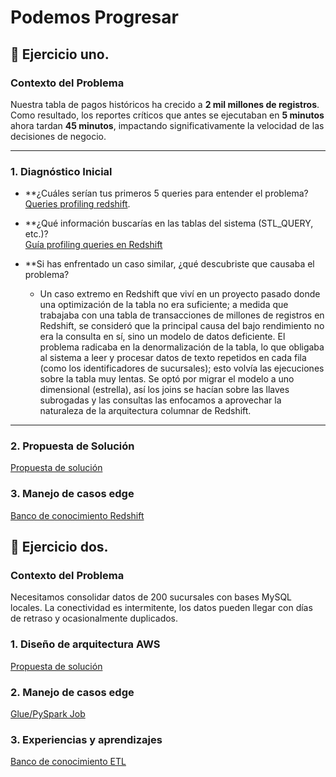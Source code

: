 # Podemos Progresar

## 🚀 Ejercicio uno.

### Contexto del Problema
Nuestra tabla de pagos históricos ha crecido a **2 mil millones de registros**. Como resultado, los reportes críticos que antes se ejecutaban en **5 minutos** ahora tardan **45 minutos**, impactando significativamente la velocidad de las decisiones de negocio.

---

### 1. Diagnóstico Inicial

* **¿Cuáles serían tus primeros 5 queries para entender el problema?  
  [Queries profiling redshift](deliverables/pagos_historicos_query_profiling.sql).

* **¿Qué información buscarías en las tablas del sistema (STL_QUERY, etc.)?  
  [Guía profiling queries en Redshift](documentacion/guiaConsultasProfilingRedshift.md)
  
* **Si has enfrentado un caso similar, ¿qué descubriste que causaba el problema?  
  - Un caso extremo en Redshift que viví en un proyecto pasado donde una optimización de la tabla no era suficiente; a medida que trabajaba con una tabla de transacciones de millones de registros en Redshift, se consideró que la principal causa del bajo rendimiento no era la consulta en sí, sino un modelo de datos deficiente. El problema radicaba en la denormalización de la tabla, lo que obligaba al sistema a leer y procesar datos de texto repetidos en cada fila (como los identificadores de sucursales); esto volvía las ejecuciones sobre la tabla muy lentas. Se optó por migrar el modelo a uno dimensional (estrella), así los joins se hacían sobre las llaves subrogadas y las consultas las enfocamos a aprovechar la naturaleza de la arquitectura columnar de Redshift.

---

### 2. Propuesta de Solución  
[Propuesta de solución](deliverables/propuesta_ddl_historico_pagos.sql)


### 3. Manejo de casos edge  
[Banco de conocimiento Redshift](documentacion/leccionesAprendidasRedshift.md)

## 🚀 Ejercicio dos.

### Contexto del Problema
Necesitamos consolidar datos de 200 sucursales con bases MySQL locales. La conectividad es intermitente, los datos pueden llegar con días de retraso y ocasionalmente duplicados.

### 1. Diseño de arquitectura AWS  
[Propuesta de solución](deliverables/AWS_arq_sucursales_propuesta_v1.md)
### 2. Manejo de casos edge  
[Glue/PySpark Job](deliverables/casos_edge.py)
### 3. Experiencias y aprendizajes  
[Banco de conocimiento ETL](documentacion/experienciasETL.md)
